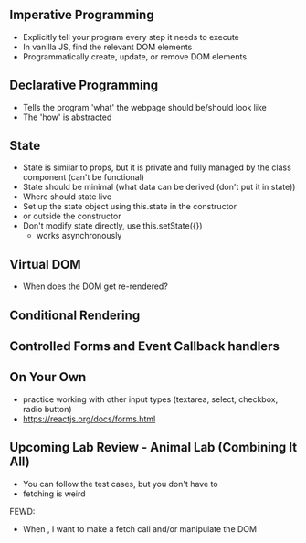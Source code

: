 ## Imperative Programming
- Explicitly tell your program every step it needs to execute
- In vanilla JS, find the relevant DOM elements
- Programmatically create, update, or remove DOM elements

## Declarative Programming
- Tells the program 'what' the webpage should be/should look like
- The 'how' is abstracted

## State
- State is similar to props, but it is private and fully managed by the class component (can't be functional)
- State should be minimal (what data can be derived (don't put it in state))
- Where should state live
- Set up the state object using this.state in the constructor
- or outside the constructor
- Don't modify state directly, use this.setState({})
  - works asynchronously

## Virtual DOM
- When does the DOM get re-rendered?

## Conditional Rendering

## Controlled Forms and Event Callback handlers

## On Your Own
- practice working with other input types (textarea, select, checkbox, radio button)
- https://reactjs.org/docs/forms.html

## Upcoming Lab Review - Animal Lab (Combining It All)
- You can follow the test cases, but you don't have to
- fetching is weird


FEWD: 
- When <some event happens>, I want to make a fetch call and/or manipulate the DOM <by changing the state>
